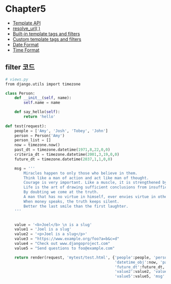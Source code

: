 # Chapter5

* [Template API](https://docs.djangoproject.com/en/2.1/ref/templates/api/)
* [resolve_url( )](https://github.com/django/django/blob/master/django/shortcuts.py#LC119)
* [Built-in template tags and filters](https://docs.djangoproject.com/en/2.1/ref/templates/builtins)
* [Custom template tags and filters](https://docs.djangoproject.com/en/2.1/howto/custom-template-tags/)
* [Date Format](https://docs.djangoproject.com/en/2.1/ref/templates/builtins/#date)
* [Time Format](https://docs.djangoproject.com/en/2.1/ref/templates/builtins/#time)



filter 코드
---
~~~python
# views.py
from django.utils import timezone

class Person:
    def __init__(self, name):
        self.name = name

    def say_hello(self):
        return 'hello'
        
def test(request):
    people = ['Amy', 'Josh', 'Tobey', 'John']
    person = Person('Amy')
    person_list = []
    now = timezone.now()
    past_dt = timezone.datetime(1971,8,22,0,0)
    criteria_dt = timezone.datetime(2001,3,19,0,0)
    future_dt = timezone.datetime(2037,1,1,0,0)

    msg = '''
        Miracles happen to only those who believe in them.
        Think like a man of action and act like man of thought.
        Courage is very important. Like a muscle, it is strengthened by use.
        Life is the art of drawing sufficient conclusions from insufficient premises.
        By doubting we come at the truth.
        A man that has no virtue in himself, ever envies virtue in others.
        When money speaks, the truth keeps silent.
        Better the last smile than the first laughter.
    '''


    value = '<b>Joel</b> \n is a slug'
    value1 = 'Joel is a slug'
    value2 = '<p>Joel is a slug</p>'
    value3 = "https://www.example.org/foo?a=b&c=d"
    value4 = "Check out www.djangoproject.com"
    value5 = "Send questions to foo@example.com"

    return render(request, 'mytest/test.html', {'people':people, 'person':person, 'person_list':person_list, 
                                                'datetime_obj':now, 'past_dt':past_dt, 'criteria_dt':criteria_dt, 
                                                'future_dt':future_dt, 'value':value, 'value1':value1,
                                                'value2':value2, 'value3':value3, 'value4':value4,
                                                'value5':value5, 'msg':msg})

~~~


